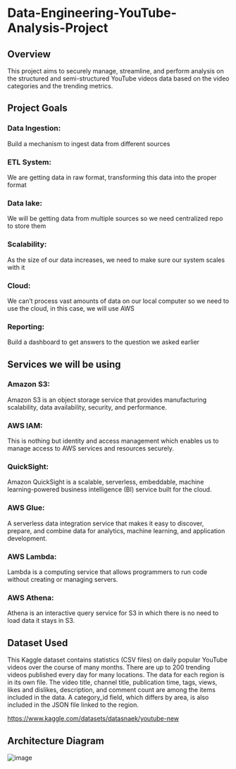 # Data-Engineering-YouTube-Analysis-Project

## Overview
This project aims to securely manage, streamline, and perform analysis on the structured and semi-structured YouTube videos data based on the video categories and the trending metrics.

## Project Goals

### Data Ingestion:
Build a mechanism to ingest data from different sources
### ETL System:
We are getting data in raw format, transforming this data into the proper format
### Data lake:
We will be getting data from multiple sources so we need centralized repo to store them
### Scalability:
As the size of our data increases, we need to make sure our system scales with it
### Cloud:
We can’t process vast amounts of data on our local computer so we need to use the cloud, in this case, we will use AWS
### Reporting:
Build a dashboard to get answers to the question we asked earlier

## Services we will be using

### Amazon S3: 
Amazon S3 is an object storage service that provides manufacturing scalability, data availability, security, and performance.
### AWS IAM: 
This is nothing but identity and access management which enables us to manage access to AWS services and resources securely.
### QuickSight: 
Amazon QuickSight is a scalable, serverless, embeddable, machine learning-powered business intelligence (BI) service built for the cloud.
### AWS Glue: 
A serverless data integration service that makes it easy to discover, prepare, and combine data for analytics, machine learning, and application development.
### AWS Lambda: 
Lambda is a computing service that allows programmers to run code without creating or managing servers.
### AWS Athena: 
Athena is an interactive query service for S3 in which there is no need to load data it stays in S3.

## Dataset Used
This Kaggle dataset contains statistics (CSV files) on daily popular YouTube videos over the course of many months. There are up to 200 trending videos published every day for many locations. The data for each region is in its own file. The video title, channel title, publication time, tags, views, likes and dislikes, description, and comment count are among the items included in the data. A category_id field, which differs by area, is also included in the JSON file linked to the region.

https://www.kaggle.com/datasets/datasnaek/youtube-new

## Architecture Diagram

![image](https://github.com/user-attachments/assets/78fa6666-842b-4a34-a4df-53e42785b5a7)
